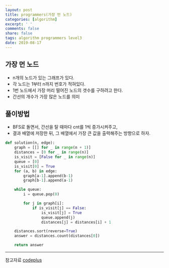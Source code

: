 ```yaml
---
layout: post
title: programmers(가장 먼 노드)
categories: [algorithm]
excerpt: ' '
comments: false
share: false
tags: algorithm programmers level3
date: 2019-08-17
---
```


## 가장 먼 노드

- n개의 노드가 있는 그래프가 있다.
- 각 노드는 1부터 n까지 번호가 적혀있다.
- 1번 노드에서 가장 머리 떨어진 노드의 갯수를 구하려고 한다.
- 간선의 개수가 가장 많은 노드를 의미

## 풀이방법

- BFS로 돌면서, 간선을 탈 때마다 cnt를 1씩 증가시켜주고,
- 결과 배열에 저장한 뒤, 그 배열에서 가장 큰 값을 출력해주는 방향으로 하자.

```python
def solution(n, edge):
    graph = [[] for _ in range(n + 1)]
    distances = [0 for _ in range(n)]
    is_visit = [False for _ in range(n)]
    queue = [0]
    is_visit[0] = True
    for (a, b) in edge:
        graph[a-1].append(b-1)
        graph[b-1].append(a-1)

    while queue:
        i = queue.pop(0)

        for j in graph[i]:
            if is_visit[j] == False:
                is_visit[j] = True
                queue.append(j)
                distances[j] = distances[i] + 1

    distances.sort(reverse=True)
    answer = distances.count(distances[0])

    return answer

```

---

참고자료
[codeplus](https://code.plus/course/33)
